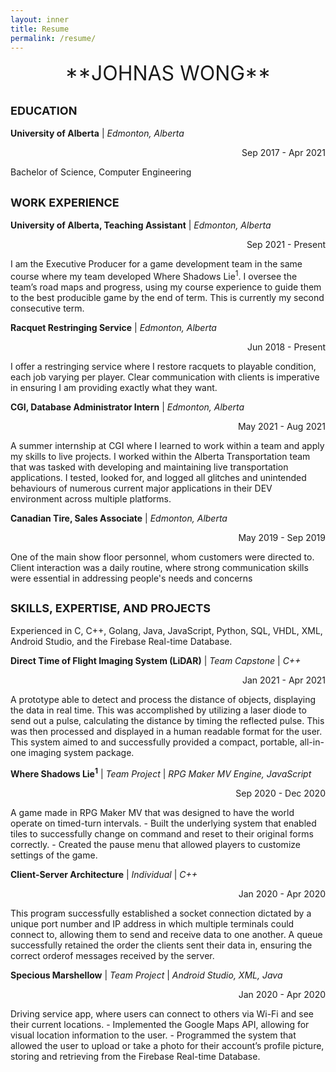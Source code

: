 ```yaml
---
layout: inner
title: Resume
permalink: /resume/
---
```

<p align="center">
<!-- <embed src="/img/Johnas-Wong-Resume.pdf" type="application/pdf" width="900" height="1050">  -->
<font size="6"> 
**JOHNAS WONG**
</font> 
</p>

<font size="4"> **EDUCATION** </font>
---
**University of Alberta** | _Edmonton, Alberta_ <p align="right"> Sep 2017 - Apr 2021 </p>
    Bachelor of Science, Computer Engineering

<font size="4"> WORK EXPERIENCE </font>
---
**University of Alberta, Teaching Assistant** | _Edmonton, Alberta_ <p align="right"> Sep 2021 - Present </p>
    I am the Executive Producer for a game development team in the same course where my team developed Where Shadows Lie<sup>1</sup>. I oversee the team’s road maps and progress, using my course experience to guide them to the best producible game by the end of term. This is currently my second consecutive term.

**Racquet Restringing Service** | _Edmonton, Alberta_ <p align="right"> Jun 2018 - Present </p>
    I offer a restringing service where I restore racquets to playable condition, each job varying per player. Clear communication with clients is imperative in ensuring I am providing exactly what they want.

**CGI, Database Administrator Intern** | _Edmonton, Alberta_ <p align="right"> May 2021 - Aug 2021 </p>
    A summer internship at CGI where I learned to work within a team and apply my skills to live projects. I worked within the Alberta Transportation team that was tasked with developing and maintaining live transportation applications. I tested, looked for, and logged all glitches and unintended behaviours of numerous current major applications in their DEV environment across multiple platforms.

**Canadian Tire, Sales Associate** | _Edmonton, Alberta_ <p align="right"> May 2019 - Sep 2019 </p>
    One of the main show floor personnel, whom customers were directed to. Client interaction was a daily routine, where strong communication skills were essential in addressing people's needs and concerns

<font size="4"> **SKILLS, EXPERTISE, AND PROJECTS** </font>
---
Experienced in C, C++, Golang, Java, JavaScript, Python, SQL, VHDL, XML, Android Studio, and the Firebase Real-time Database.

**Direct Time of Flight Imaging System (LiDAR)** | _Team Capstone_ | _C++_ <p align="right"> Jan 2021 - Apr 2021 </p>
    A prototype able to detect and process the distance of objects, displaying the data in real time. This was accomplished by utilizing a laser diode to send out a pulse, calculating the distance by timing the reflected pulse. This was then processed and displayed in a human readable format for the user. This system aimed to and successfully provided a compact, portable, all-in-one imaging system package.

**Where Shadows Lie<sup>1</sup>** | _Team Project_ | _RPG Maker MV Engine, JavaScript_ <p align="right"> Sep 2020 - Dec 2020 </p>
    A game made in RPG Maker MV that was designed to have the world operate on timed-turn intervals.
    -  Built the underlying system that enabled tiles to successfully change on command and reset to their original forms correctly.
    -  Created the pause menu that allowed players to customize settings of the game.

**Client-Server Architecture** | _Individual_ | _C++_ <p align="right"> Jan 2020 - Apr 2020 </p>
    This program successfully established a socket connection dictated by a unique port number and IP address in which multiple terminals could connect to, allowing them to send and receive data to one another. A queue successfully retained the order the clients sent their data in, ensuring the correct orderof messages received by the server.

**Specious Marshellow** | _Team Project_ | _Android Studio, XML, Java_ <p align="right"> Jan 2020 - Apr 2020 </p>
    Driving service app, where users can connect to others via Wi-Fi and see their current locations.
    - Implemented the Google Maps API, allowing for visual location information to the user.
    - Programmed the system that allowed the user to upload or take a photo for their account’s profile picture, storing and retrieving from the Firebase Real-time Database.